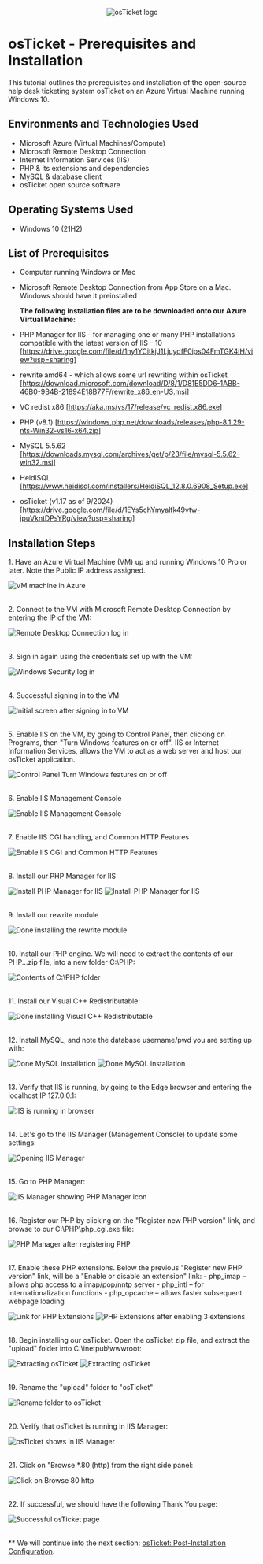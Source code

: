 <p align="center">
<img src="https://i.imgur.com/Clzj7Xs.png" alt="osTicket logo"/>
</p>

<h1>osTicket - Prerequisites and Installation</h1>
This tutorial outlines the prerequisites and installation of the open-source help desk ticketing system osTicket on an Azure Virtual Machine running Windows 10.<br />

<!---
<h2>Video Demonstration</h2>

- ### [YouTube: How To Install osTicket with Prerequisites](https://www.youtube.com) -->

<h2>Environments and Technologies Used</h2>

- Microsoft Azure (Virtual Machines/Compute)
- Microsoft Remote Desktop Connection
- Internet Information Services (IIS)
- PHP & its extensions and dependencies
- MySQL & database client
- osTicket open source software

<h2>Operating Systems Used </h2>

- Windows 10</b> (21H2)

<h2>List of Prerequisites</h2>

- Computer running Windows or Mac
- Microsoft Remote Desktop Connection from App Store on a Mac.  Windows should have it preinstalled

  <b>The following installation files are to be downloaded onto our Azure Virtual Machine:</b>
- PHP Manager for IIS - for managing one or many PHP installations compatible with the latest version of IIS - 10 [https://drive.google.com/file/d/1ny1YCitkjJ1LjuydfF0ips04FmTGK4iH/view?usp=sharing]
- rewrite amd64 - which allows some url rewriting within osTicket [https://download.microsoft.com/download/D/8/1/D81E5DD6-1ABB-46B0-9B4B-21894E18B77F/rewrite_x86_en-US.msi]
- VC redist x86 [https://aka.ms/vs/17/release/vc_redist.x86.exe]
- PHP (v8.1) [https://windows.php.net/downloads/releases/php-8.1.29-nts-Win32-vs16-x64.zip]
- MySQL 5.5.62 [https://downloads.mysql.com/archives/get/p/23/file/mysql-5.5.62-win32.msi]
- HeidiSQL [https://www.heidisql.com/installers/HeidiSQL_12.8.0.6908_Setup.exe]
- osTicket (v1.17 as of 9/2024) [https://drive.google.com/file/d/1EYs5chYmyalfk49vtw-jpuVkntDPsYRg/view?usp=sharing]

<h2>Installation Steps</h2>

<p>1. Have an Azure Virtual Machine (VM) up and running Windows 10 Pro or later. Note the Public IP address assigned.</p>
<img src="https://github.com/user-attachments/assets/57a2a1f2-4d60-4c2c-bc7e-bfd405a39f72" alt="VM machine in Azure" />
<br /><br />

<p>2. Connect to the VM with Microsoft Remote Desktop Connection by entering the IP of the VM:</p>
<img src="https://github.com/user-attachments/assets/2275a1ad-9096-4c6c-8d66-4edf80215b15" alt="Remote Desktop Connection log in" />
<br /><br />

<p>3. Sign in again using the credentials set up with the VM:</p>
<img src="https://github.com/user-attachments/assets/e53d147e-2ab7-4c7f-8286-1c075f78aefe" alt="Windows Security log in" />
<br /><br />

<p>4. Successful signing in to the VM:</p>
<img src="https://github.com/user-attachments/assets/abad74f4-c2cd-455b-a1b0-39e9d1a33dc6" alt="Initial screen after signing in to VM" />
<br /><br />

<p>5. Enable IIS on the VM, by going to Control Panel, then clicking on Programs, then "Turn Windows features on or off".  IIS or Internet Information Services, allows the VM to act as a web server and host our osTicket application.</p>
<img src="https://github.com/user-attachments/assets/44877038-4cc2-4f42-962d-ce0274c0b9b3" alt="Control Panel Turn Windows features on or off" />
<br /><br />

<p>6. Enable IIS Management Console</p>
<img src="https://github.com/user-attachments/assets/5703cdc7-069c-4da0-805e-8cc189f581da" alt="Enable IIS Management Console" />
<br /><br />

<p>7. Enable IIS CGI handling, and Common HTTP Features</p>
<img src="https://github.com/user-attachments/assets/b7bd73c4-c592-41cf-80a5-9000b1a3d178" alt="Enable IIS CGI and Common HTTP Features" />
<br /><br />

<p>8. Install our PHP Manager for IIS</p>
<img src="https://github.com/user-attachments/assets/a780f775-8974-4bd9-ada6-b630bfee98d7" alt="Install PHP Manager for IIS" />
<img src="https://github.com/user-attachments/assets/1268f23d-ed70-406b-ad52-5ca266bab5bb" alt="Install PHP Manager for IIS" />
<br /><br />

<p>9. Install our rewrite module</p>
<img src="https://github.com/user-attachments/assets/8db46a31-3aff-4d7e-86f6-622c7614c87f" alt="Done installing the rewrite module" />
<br /><br />

<p>10. Install our PHP engine. We will need to extract the contents of our PHP...zip file, into a new folder C:\PHP:</p>
<img src="https://github.com/user-attachments/assets/3ccc0b72-b697-4d10-8bab-d97dcbf2e1c6" alt="Contents of C:\PHP folder" />
<br /><br />

<p>11. Install our Visual C++ Redistributable:</p>
<img src="https://github.com/user-attachments/assets/3400b770-03c0-41ea-99c3-64a25f5f0191" alt="Done installing Visual C++ Redistributable" />
<br /><br />

<p>12. Install MySQL, and note the database username/pwd you are setting up with:</p>
<img src="https://github.com/user-attachments/assets/ee27ee5e-068a-48ce-86fb-9ece3dd8053b" alt="Done MySQL installation" />
<img src="https://github.com/user-attachments/assets/559ac738-69d4-4700-b62e-9da9350459eb" alt="Done MySQL installation" />
<br /><br />

<p>13. Verify that IIS is running, by going to the Edge browser and entering the localhost IP 127.0.0.1:</p>
<img src="https://github.com/user-attachments/assets/86fcd429-d4e9-45c8-8133-dd7ebb0ebb50" alt="IIS is running in browser" />
<br /><br />

<p>14. Let's go to the IIS Manager (Management Console) to update some settings:</p>
<img src="https://github.com/user-attachments/assets/fb45aa59-b5b9-4b6b-8731-6be1028b2348" alt="Opening IIS Manager" />
<br /><br />

<p>15. Go to PHP Manager:</p>
<img src="https://github.com/user-attachments/assets/fc98b481-e3fc-4d4d-9b03-f72ae76de0c2" alt="IIS Manager showing PHP Manager icon" /?
<img src="https://github.com/user-attachments/assets/1aa9d9c6-caf1-4eee-b10c-bde373eb3a5b" alt="PHP Manager" />
<br /><br />

<p>16. Register our PHP by clicking on the "Register new PHP version" link, and browse to our C:\PHP\php_cgi.exe file:</p>
<img src="https://github.com/user-attachments/assets/7077f51e-4005-4c9a-bede-132bd7bac906" alt="PHP Manager after registering PHP" />
<br /><br />

<p>17. Enable these PHP extensions. Below the previous "Register new PHP version" link, will be a "Enable or disable an extension" link:
  - php_imap – allows php access to a imap/pop/nntp server
  - php_intl – for internationalization functions
  - php_opcache – allows faster subsequent webpage loading
</p>
<img src="https://github.com/user-attachments/assets/28aeb469-3016-4763-97e5-4206cef5758a" alt="Link for PHP Extensions" />
<img src="https://github.com/user-attachments/assets/34174548-4c4a-4e08-a3df-b4a3073db793" alt="PHP Extensions after enabling 3 extensions" />
<br /><br />

<p>18. Begin installing our osTicket. Open the osTicket zip file, and extract the "upload" folder into C:\inetpub\wwwroot:</p>
<img src="https://github.com/user-attachments/assets/3d2f21ca-a82c-4b40-be8a-326c0b9f7f5b" alt="Extracting osTicket" />
<img src="https://github.com/user-attachments/assets/07006ca3-becc-459a-bbd2-3217c62bd0ac" alt="Extracting osTicket" />
<br /><br />

<p>19. Rename the "upload" folder to "osTicket"</p>
<img src="https://github.com/user-attachments/assets/d2494c7c-1a4b-42e2-912a-08f51fae5001" alt="Rename folder to osTicket" />
<br /><br />

<p>20. Verify that osTicket is running in IIS Manager:</p>
<img src="https://github.com/user-attachments/assets/6a5ac809-d93e-4556-a1a2-9dadb2026b3a" alt="osTicket shows in IIS Manager" />
<br /><br />

<p>21. Click on "Browse *.80 (http) from the right side panel:</p>
<img src="https://github.com/user-attachments/assets/158455e1-fa71-458a-8ec4-80dedc9ab216" alt="Click on Browse 80 http" />
<br /><br />

<p>22. If successful, we should have the following Thank You page:</p>
<img src="https://github.com/user-attachments/assets/954834b8-bc08-4638-8006-6f9673e0594e" alt="Successful osTicket page" />
<br /><br />

** We will continue into the next section: [osTicket: Post-Installation Configuration](https://github.com/realflchang/post-install-config).


